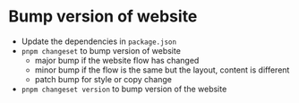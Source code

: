 # Bump version of website

- Update the dependencies in `package.json`
- `pnpm changeset` to bump version of website
  - major bump if the website flow has changed
  - minor bump if the flow is the same but the layout, content is different
  - patch bump for style or copy change
- `pnpm changeset version` to bump version of the website
